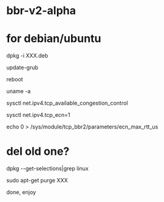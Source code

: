# bbr-v2-alpha

# for debian/ubuntu

dpkg -i XXX.deb

update-grub

reboot


uname -a

sysctl net.ipv4.tcp_available_congestion_control

sysctl net.ipv4.tcp_ecn=1

echo 0 > /sys/module/tcp_bbr2/parameters/ecn_max_rtt_us

# del old one?

dpkg --get-selections|grep linux

sudo apt-get purge XXX



done, enjoy
